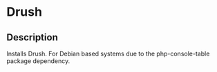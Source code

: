 # Drush

## Description
Installs Drush.
For Debian based systems due to the php-console-table package dependency.
